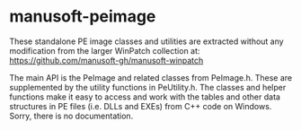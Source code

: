 # manusoft-peimage
These standalone PE image classes and utilities are extracted without any
modification from the larger WinPatch collection at:
https://github.com/manusoft-gh/manusoft-winpatch

The main API is the PeImage and related classes from PeImage.h. These are
supplemented by the utility functions in PeUtility.h. The classes and helper
functions make it easy to access and work with the tables and other data
structures in PE files (i.e. DLLs and EXEs) from C++ code on Windows. Sorry,
there is no documentation.
